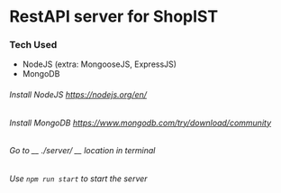 # RestAPI server for ShopIST
### Tech Used
* NodeJS (extra: MongooseJS, ExpressJS)
* MongoDB

###### Install NodeJS https://nodejs.org/en/

###### Install MongoDB https://www.mongodb.com/try/download/community

###### Go to __ ./server/ __ location in terminal

###### Use ``` npm run start ``` to start the server
